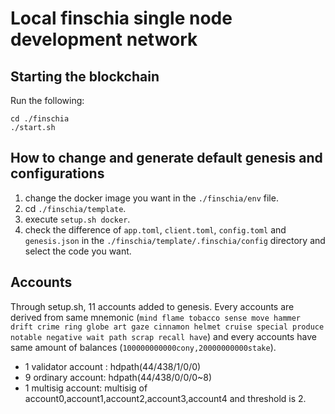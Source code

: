 # Local finschia single node development network

## Starting the blockchain

Run the following:

```shell
cd ./finschia
./start.sh
```

## How to change and generate default genesis and configurations

1. change the docker image you want in the `./finschia/env` file.
2. cd `./finschia/template`.
3. execute `setup.sh docker`.
4. check the difference of `app.toml`, `client.toml`, `config.toml` and
   `genesis.json` in the `./finschia/template/.finschia/config` directory
   and select the code you want.

## Accounts

Through setup.sh, 11 accounts added to genesis. Every accounts are derived from same mnemonic (`mind flame tobacco sense move hammer drift crime ring globe art gaze cinnamon helmet cruise special produce notable negative wait path scrap recall have`) and every accounts have same amount of balances (`100000000000cony,20000000000stake`).

- 1 validator account : hdpath(44/438/1/0/0)
- 9 ordinary account: hdpath(44/438/0/0/0~8)
- 1 multisig account: multisig of account0,account1,account2,account3,account4 and threshold is 2.
